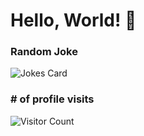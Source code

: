 # Hello, World! 👋


### Random Joke
<!-- Markdown -->
![Jokes Card](https://readme-jokes.vercel.app/api)

###  # of profile visits

![Visitor Count](https://profile-counter.glitch.me/andimon/count.svg)




<!--
**andimon/andimon** is a ✨ _special_ ✨ repository because its `README.md` (this file) appears on your GitHub profile.

Here are some ideas to get you started:

- 🔭 I’m currently working on ...
- 🌱 I’m currently learning ...
- 👯 I’m looking to collaborate on ...
- 🤔 I’m looking for help with ...
- 💬 Ask me about ...
- 📫 How to reach me: ...
- 😄 Pronouns: ...
- ⚡ Fun fact: ...
-->
